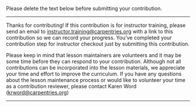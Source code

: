 Please delete the text below before submitting your contribution. 

---

Thanks for contributing! If this contribution is for instructor training, please send an email to instructor.training@carpentries.org with a link to this contribution so we can record your progress. You’ve completed your contribution step for instructor checkout just by submitting this contribution.  

Please keep in mind that lesson maintainers are volunteers and it may be some time before they can respond to your contribution. Although not all contributions can be incorporated into the lesson materials, we appreciate your time and effort to improve the curriculum.  If you have any questions about the lesson maintenance process or would like to volunteer your time as a contribution reviewer, please contact Karen Word (krword@carpentries.org)

---
